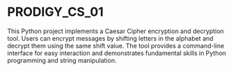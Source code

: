 # PRODIGY_CS_01
This Python project implements a Caesar Cipher encryption and decryption tool. Users can encrypt messages by shifting letters in the alphabet and decrypt them using the same shift value. The tool provides a command-line interface for easy interaction and demonstrates fundamental skills in Python programming and string manipulation.
